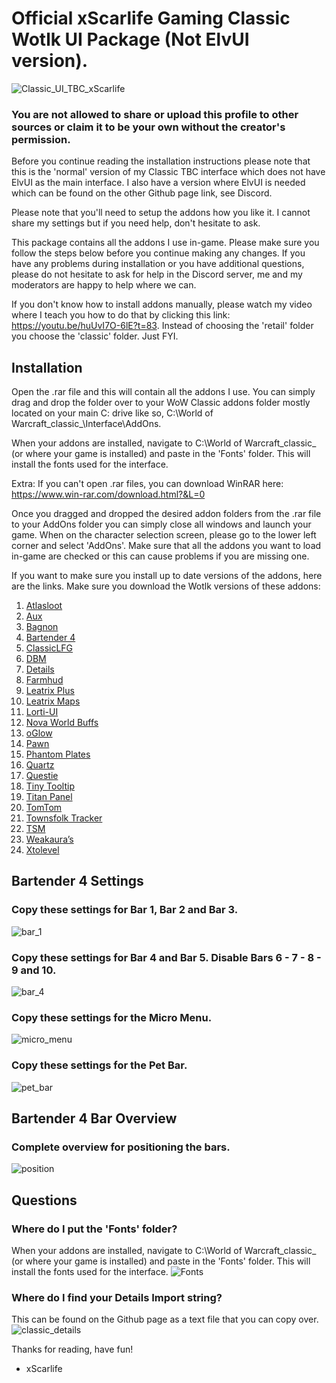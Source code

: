 # Official xScarlife Gaming Classic Wotlk UI Package (Not ElvUI version).
![Classic_UI_TBC_xScarlife](https://user-images.githubusercontent.com/24465574/180671231-526142ba-aee3-4421-b672-2eeebe30e8bb.png)
### You are not allowed to share or upload this profile to other sources or claim it to be your own without the creator's permission.

Before you continue reading the installation instructions please note that this is the 'normal' version of my Classic TBC interface which does not have ElvUI as the main interface. I also have a version where ElvUI is needed which can be found on the other Github page link, see Discord.

Please note that you'll need to setup the addons how you like it. I cannot share my settings but if you need help, don't hesitate to ask.

This package contains all the addons I use in-game. Please make sure you follow the steps below before you continue making any changes. If you have any problems during installation or you have additional questions, please do not hesitate to ask for help in the Discord server, me and my moderators are happy to help where we can.

If you don't know how to install addons manually, please watch my video where I teach you how to do that by clicking this link: https://youtu.be/huUvI7O-6lE?t=83. Instead of choosing the 'retail' folder you choose the 'classic' folder. Just FYI.

## Installation
Open the .rar file and this will contain all the addons I use. You can simply drag and drop the folder over to your WoW Classic addons folder mostly located on your main C: drive like so, C:\World of Warcraft_classic_\Interface\AddOns.

When your addons are installed, navigate to C:\World of Warcraft\_classic_ (or where your game is installed) and paste in the 'Fonts' folder. This will install the fonts used for the interface.

Extra: If you can't open .rar files, you can download WinRAR here: https://www.win-rar.com/download.html?&L=0

Once you dragged and dropped the desired addon folders from the .rar file to your AddOns folder you can simply close all windows and launch your game. When on the character selection screen, please go to the lower left corner and select 'AddOns'. Make sure that all the addons you want to load in-game are checked or this can cause problems if you are missing one.

If you want to make sure you install up to date versions of the addons, here are the links. Make sure you download the Wotlk versions of these addons:
1)	[Atlasloot](https://www.curseforge.com/wow/addons/atlaslootclassic)
2)	[Aux](https://www.curseforge.com/wow/addons/aux)
3)	[Bagnon](https://www.curseforge.com/wow/addons/bagnon)
4)	[Bartender 4](https://www.curseforge.com/wow/addons/bartender4)
5)	[ClassicLFG](https://www.curseforge.com/wow/addons/classiclfg)
6)	[DBM](https://www.curseforge.com/wow/addons/deadly-boss-mods)
7)	[Details](https://www.curseforge.com/wow/addons/details)
8)	[Farmhud](https://www.curseforge.com/wow/addons/farmhud)
9)	[Leatrix Plus](https://www.curseforge.com/wow/addons/leatrix-plus-bcc)
10)	[Leatrix Maps](https://www.curseforge.com/wow/addons/leatrix-maps-bcc)
11)	[Lorti-UI](https://www.curseforge.com/wow/addons/lorti-ui-tbc)
12)	[Nova World Buffs](https://www.curseforge.com/wow/addons/nova-world-buffs)
13)	[oGlow](https://www.curseforge.com/wow/addons/oglowclassic)
14)	[Pawn](https://www.curseforge.com/wow/addons/pawn)
15)	[Phantom Plates](https://www.curseforge.com/wow/addons/phantomplates)
16)	[Quartz](https://www.curseforge.com/wow/addons/quartz)
17)	[Questie](https://www.curseforge.com/wow/addons/questie)
18)	[Tiny Tooltip](https://www.curseforge.com/wow/addons/tinytooltip)
19)	[Titan Panel](https://www.curseforge.com/wow/addons/titan-panel-classic)
20)	[TomTom](https://www.curseforge.com/wow/addons/tomtom)
21)	[Townsfolk Tracker](https://www.curseforge.com/wow/addons/townsfolk-tracker)
22)	[TSM](https://www.tradeskillmaster.com/install)
23)	[Weakaura’s](https://www.curseforge.com/wow/addons/weakauras-2)
24)	[Xtolevel](https://www.curseforge.com/wow/addons/xto-level)

## Bartender 4 Settings
### Copy these settings for Bar 1, Bar 2 and Bar 3.
![bar_1](https://user-images.githubusercontent.com/24465574/180671494-9985891e-1b03-4c70-8c90-c2307b461585.png)

### Copy these settings for Bar 4 and Bar 5. Disable Bars 6 - 7 - 8 - 9 and 10.
![bar_4](https://user-images.githubusercontent.com/24465574/180671516-11c4203f-1576-4ecf-9462-047eb112a0a2.png)

### Copy these settings for the Micro Menu.
![micro_menu](https://user-images.githubusercontent.com/24465574/180671535-fc36f77b-90de-4586-8635-eda938d8bb4a.png)

### Copy these settings for the Pet Bar.
![pet_bar](https://user-images.githubusercontent.com/24465574/180671549-731dead9-783d-43e1-9e8a-eb26145d69d3.png)

## Bartender 4 Bar Overview
### Complete overview for positioning the bars.
![position](https://user-images.githubusercontent.com/24465574/180671638-650bbde8-1cb7-4e7f-b901-e03ee749b3f1.png)

## Questions
### Where do I put the 'Fonts' folder?
When your addons are installed, navigate to C:\World of Warcraft_classic_ (or where your game is installed) and paste in the 'Fonts' folder. This will install the fonts used for the interface.
![Fonts](https://user-images.githubusercontent.com/24465574/180671716-72645c25-b3cc-4113-803b-b66737d9dd10.png)

### Where do I find your Details Import string?
This can be found on the Github page as a text file that you can copy over.
![classic_details](https://user-images.githubusercontent.com/24465574/180671790-cbb7ea32-55ab-46f2-897e-5aab6f164769.png)


Thanks for reading, have fun!

- xScarlife
